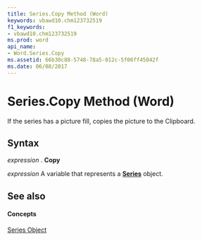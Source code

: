 ```yaml
---
title: Series.Copy Method (Word)
keywords: vbawd10.chm123732519
f1_keywords:
- vbawd10.chm123732519
ms.prod: word
api_name:
- Word.Series.Copy
ms.assetid: 66b30c88-5748-78a5-012c-5f06ff45042f
ms.date: 06/08/2017
---
```



# Series.Copy Method (Word)

If the series has a picture fill, copies the picture to the Clipboard.


## Syntax

 _expression_ . **Copy**

 _expression_ A variable that represents a **[Series](Word.Series.md)** object.


## See also


#### Concepts


[Series Object](Word.Series.md)

